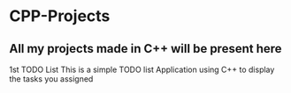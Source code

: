 # CPP-Projects
## All my projects made in C++ will be present here

1st  TODO List
  This is a simple TODO list Application using C++ to display the tasks you assigned

